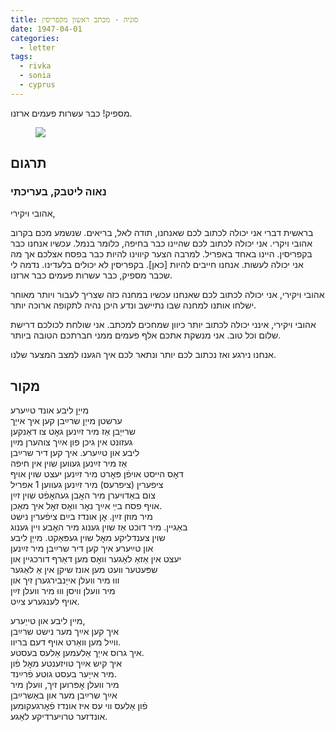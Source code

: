 ```yaml
---
title: סוניה - מכתב ראשון מקפריסין
date: 1947-04-01
categories:
  - letter
tags:
  - rivka
  - sonia
  - cyprus
---
```


מספיק! כבר עשרות פעמים ארזנו.

<figure class="half">
    <a  href="/pupko-papers/assets/images/1947-04-01-sonia-reached-cyprus.jpg">
    <img src="/pupko-papers/assets/images/1947-04-01-sonia-reached-cyprus.jpg"></a>
</figure>

## תרגום
### נאוה ליטבק, בעריכתי

אהובי ויקירי,

בראשית דברי אני יכולה לכתוב לכם שאנחנו, תודה לאל, בריאים. שנשמע מכם בקרוב אהובי ויקרי.
אני יכולה לכתוב לכם שהיינו כבר בחיפה, כלומר בנמל. עכשיו אנחנו כבר בקפריסין. היינו באחד 
באפריל. למרבה הצער קיווינו להיות כבר בפסח אצלכם אך מה אני יכולה לעשות. אנחנו חייבים 
להיות [כאן]. בקפריסין לא יכולים בלעדינו. נדמה לי שכבר מספיק, כבר עשרות פעמים כבר ארזנו.

אהובי ויקירי,
אני יכולה לכתוב לכם שאנחנו עכשיו במחנה כזה שצריך לעבור ויותר מאוחר ישלחו אותנו למחנה 
שבו נתיישב ונדע היכן נהיה לתקופה ארוכה יותר.

אהובי ויקירי,
אינני יכולה לכתוב יותר כיוון שמחכים למכתב. אני שולחת לכולכם דרישת שלום וכל טוב. אני מנשקת 
אתכם אלף פעמים ממני חברתכם הטובה ביותר.

אנחנו נירגע ואז נכתוב לכם יותר ונתאר לכם איך הגענו למצב המצער שלנו.

## מקור
  
מייַן ליבע אונד טײַערע  
ערשטן מייַן שרײַבן קען איך אייַך  
שרייַבן אַז מיר זײַנען גאׇט צו דאַנקען  
געזונט אין גיכן פון אײַך צוהערן מײַן  
ליבע און טײַערע. איך קען דיר שרײַבן  
אַז מיר זײַנען געווען שוין אין חיפה  
דאׇס הייסט אויפֿן פּאׇרט מיר זײַנען יעצט שוין אויף  
ציפערין (ציפרעס) מיר זײַנען געווען 1 אפריל  
צום באַדויערן מיר האׇבן געהאׇפֿט שוין זײַן  
אויף פסח בײַ אײַך נאׇר וואׇס זאׇל איך מאַכן.  
מיר מוזן זײַן. אׇן אונדז בײַם ציפֿערין נישט  
באַגיין. מיר דוכט אַז שוין גענוג מיר האׇבע ויין גענוג  
שוין צענדליקע מאׇל שוין געפּאַקט. מייַן ליבע  
און טײַערע איך קען דיר שרײַבן מיר זײַנען  
יעצט אין אַזאַ לאַגער וואׇס מען דאַרף דורכגיין און  
שפּעטער וועט מען אונז שיקן אין אַ לאַגער  
וווּ מיר וועלן אייַנבירגערן זיך  און  
מיר וועלן וויסן וווּ מיר וועלן זײַן  
אויף לענגערע צײַט.  
  
מײן ליבע און טייַערע,  
איך קען אײַך מער נישט שרײַבן  
ווײַל מען וואַרט אויף דעם בריוו.  
איך גרוס אייַך אַלעמען אַלעס בעסטע.  
איך קיש אײַך טויזענטע מאׇל פֿון  
מיר אייַער בעסט גוטע פֿרײַנד.  
מיר וועלן אׇפּרוען זיך, וועלן מיר  
אײַך שרײַבן מער און באַשרײַבן  
פֿון אַלעס ווי עס איז אונדז פֿאׇרגעקומען  
אונדזער טרויערדיקע לאַגע.  

